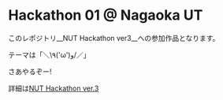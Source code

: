 Hackathon 01 @ Nagaoka UT
================================

このレポジトリ__NUT Hackathon ver3__への参加作品となります。  

テーマは「＼\٩('ω')و/／」  

さあやるぞー!

詳細は[NUT Hackathon ver.3](https://gist.github.com/Joe-noh/a1603635a6175ed08410) 
